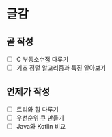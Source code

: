 # 글감


## 곧 작성

- [ ] C 부동소수점 다루기
- [ ] 기초 정렬 알고리즘과 특징 알아보기

## 언제가 작성

- [ ] 트리와 힙 다루기
- [ ] 우선순위 큐 만들기
- [ ] Java와 Kotlin 비교
